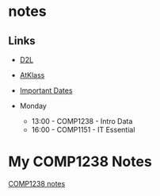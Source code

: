 # notes
## Links
- [D2L](https://learn.georgebrown.ca)
- [AtKlass](https://app.atklass.com)
- [Important Dates](https://www.georgebrown.ca/current-students/important-dates?term=27246&category=131)

- Monday
  - 13:00 - COMP1238 - Intro Data
  - 16:00 - COMP1151 - IT Essential
# My COMP1238 Notes

[COMP1238 notes](comp1238.md)

